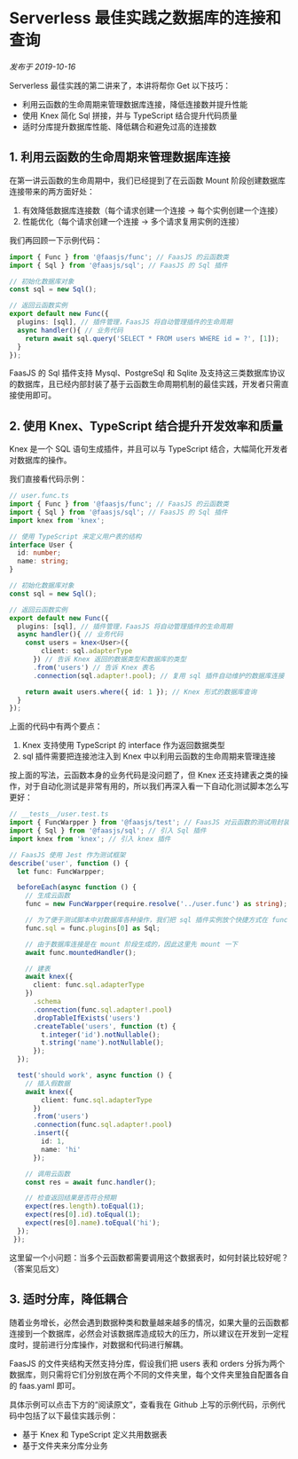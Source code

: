 # Serverless 最佳实践之数据库的连接和查询

*发布于 2019-10-16*

Serverless 最佳实践的第二讲来了，本讲将帮你 Get 以下技巧：

- 利用云函数的生命周期来管理数据库连接，降低连接数并提升性能
- 使用 Knex 简化 Sql 拼接，并与 TypeScript 结合提升代码质量
- 适时分库提升数据库性能、降低耦合和避免过高的连接数

## 1. 利用云函数的生命周期来管理数据库连接

在第一讲云函数的生命周期中，我们已经提到了在云函数 Mount 阶段创建数据库连接带来的两方面好处：

1. 有效降低数据库连接数（每个请求创建一个连接 -> 每个实例创建一个连接）
2. 性能优化（每个请求创建一个连接 -> 多个请求复用实例的连接）

我们再回顾一下示例代码：

```ts
import { Func } from '@faasjs/func'; // FaasJS 的云函数类
import { Sql } from '@faasjs/sql'; // FaasJS 的 Sql 插件

// 初始化数据库对象
const sql = new Sql();

// 返回云函数实例
export default new Func({
  plugins: [sql], // 插件管理，FaasJS 将自动管理插件的生命周期
  async handler(){ // 业务代码
    return await sql.query('SELECT * FROM users WHERE id = ?', [1]);
  }
});
```

FaasJS 的 Sql 插件支持 Mysql、PostgreSql 和 Sqlite 及支持这三类数据库协议的数据库，且已经内部封装了基于云函数生命周期机制的最佳实践，开发者只需直接使用即可。

## 2. 使用 Knex、TypeScript 结合提升开发效率和质量

Knex 是一个 SQL 语句生成插件，并且可以与 TypeScript 结合，大幅简化开发者对数据库的操作。

我们直接看代码示例：

```ts
// user.func.ts
import { Func } from '@faasjs/func'; // FaasJS 的云函数类
import { Sql } from '@faasjs/sql'; // FaasJS 的 Sql 插件
import knex from 'knex';

// 使用 TypeScript 来定义用户表的结构
interface User {
  id: number;
  name: string;
}

// 初始化数据库对象
const sql = new Sql();

// 返回云函数实例
export default new Func({
  plugins: [sql], // 插件管理，FaasJS 将自动管理插件的生命周期
  async handler(){ // 业务代码
    const users = knex<User>({
        client: sql.adapterType
      }) // 告诉 Knex 返回的数据类型和数据库的类型
      .from('users') // 告诉 Knex 表名
      .connection(sql.adapter!.pool); // 复用 sql 插件自动维护的数据库连接

    return await users.where({ id: 1 }); // Knex 形式的数据库查询
  }
});
```

上面的代码中有两个要点：

1. Knex 支持使用 TypeScript 的 interface 作为返回数据类型
2. sql 插件需要把连接池注入到 Knex 中以利用云函数的生命周期来管理连接

按上面的写法，云函数本身的业务代码是没问题了，但 Knex 还支持建表之类的操作，对于自动化测试是非常有用的，所以我们再深入看一下自动化测试脚本怎么写更好：

```ts
// __tests__/user.test.ts
import { FuncWarpper } from '@faasjs/test'; // FaasJS 对云函数的测试用封装
import { Sql } from '@faasjs/sql'; // 引入 Sql 插件
import knex from 'knex'; // 引入 knex 插件

// FaasJS 使用 Jest 作为测试框架
describe('user', function () {
  let func: FuncWarpper;

  beforeEach(async function () {
    // 生成云函数
    func = new FuncWarpper(require.resolve('../user.func') as string);

    // 为了便于测试脚本中对数据库各种操作，我们把 sql 插件实例放个快捷方式在 func 对象上
    func.sql = func.plugins[0] as Sql;

    // 由于数据库连接是在 mount 阶段生成的，因此这里先 mount 一下
    await func.mountedHandler();

    // 建表
    await knex({
      client: func.sql.adapterType
    })
      .schema
      .connection(func.sql.adapter!.pool)
      .dropTableIfExists('users')
      .createTable('users', function (t) {
        t.integer('id').notNullable();
        t.string('name').notNullable();
      });
  });

  test('should work', async function () {
    // 插入假数据
    await knex({
        client: func.sql.adapterType
      })
      .from('users')
      .connection(func.sql.adapter!.pool)
      .insert({
        id: 1,
        name: 'hi'
      });

    // 调用云函数
    const res = await func.handler();

    // 检查返回结果是否符合预期
    expect(res.length).toEqual(1);
    expect(res[0].id).toEqual(1);
    expect(res[0].name).toEqual('hi');
  });
 });
```

这里留一个小问题：当多个云函数都需要调用这个数据表时，如何封装比较好呢？（答案见后文）

## 3. 适时分库，降低耦合

随着业务增长，必然会遇到数据种类和数量越来越多的情况，如果大量的云函数都连接到一个数据库，必然会对该数据库造成较大的压力，所以建议在开发到一定程度时，提前进行分库操作，对数据和代码进行解耦。

FaasJS 的文件夹结构天然支持分库，假设我们把 users 表和 orders 分拆为两个数据库，则只需将它们分别放在两个不同的文件夹里，每个文件夹里独自配置各自的 faas.yaml 即可。

具体示例可以点击下方的“阅读原文”，查看我在 Github 上写的示例代码，示例代码中包括了以下最佳实践示例：

- 基于 Knex 和 TypeScript 定义共用数据表
- 基于文件夹来分库分业务
